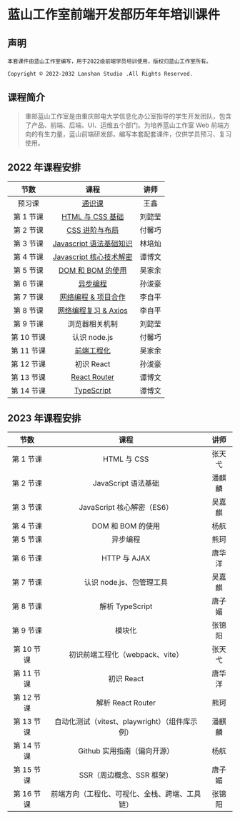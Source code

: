 # 蓝山工作室前端开发部历年年培训课件

## 声明

    本套课件由蓝山工作室编写，用于2022级前端学员培训使用，版权归蓝山工作室所有。

    Copyright © 2022-2032 Lanshan Studio .All Rights Reserved.

## 课程简介

> 重邮蓝山工作室是由重庆邮电大学信息化办公室指导的学生开发团队，包含了产品、前端、后端、UI、运维五个部门。为培养蓝山工作室 Web 前端方向的有生力量，蓝山前端研发部，编写本套配套课件，仅供学员预习、复习使用。

## 2022 年课程安排

|   节数   |          课程           |  讲师  |
| :------: | :---------------------: | :----: |
|  预习课  |         [通识课](https://github.com/LanshanTeam/Courseware-Backend-Go-2022/blob/main/class00-%E9%80%9A%E8%AF%86%E8%AF%BE/READNE.md)          |  王鑫  |
| 第 1 节课 |    [HTML 与 CSS 基础](https://www.yuque.com/u32354906/pcz2r8/muenuh?)     | 刘懿莹 |
| 第 2 节课 |     [CSS 进阶与布局](https://lanshanfrontend.yuque.com/org-wiki-lanshanfrontend-ie95ne/rfgp43/yna7wz)      | 付馨巧 |
| 第 3 节课 | [Javascript 语法基础知识](https://lanshanfrontend.yuque.com/org-wiki-lanshanfrontend-ie95ne/rfgp43/fpxkxcc96cf2q6df?#) | 林培灿 |
| 第 4 节课 | [Javascript 核心技术解密](https://lanshanteam.feishu.cn/docx/LtlcdZCjGoiSz7xqdCKcVIZcnCg) | 谭博文 |
| 第 5 节课 | [DOM 和 BOM 的使用](https://jxi4fut4kr.feishu.cn/docx/K9srdwuRcowbYbxqdDzczZkmnBf) | 吴家余 |
| 第 6 节课 | [异步编程](https://jxi4fut4kr.feishu.cn/docx/K9srdwuRcowbYbxqdDzczZkmnBf) | 孙浚豪 |
| 第 7 节课 | [网络编程 & 项目合作](https://lanshanteam.feishu.cn/docs/doccnqtaRCs3RZBfSh5Qmsczk9e) | 李自平 |
| 第 8 节课 | [网络编程复习 & Axios](https://lanshanteam.feishu.cn/docx/FUqGdnQdSoCrWexDbfLc4ubCnub) | 李自平 |
| 第 9 节课 | 浏览器相关机制 | 刘懿莹 |
| 第 10 节课 | 认识 node.js | 付馨巧 |
| 第 11 节课 | [前端工程化](https://lanshanteam.feishu.cn/docx/C4wvd7xyAo5xPNx1yYvcXcJZnYf) | 吴家余 |
| 第 12 节课 | 初识 React | 孙浚豪 |
| 第 13 节课 | [React Router](https://lanshanteam.feishu.cn/docx/RylOdvVSxof058xtRR9c0cCansd) | 谭博文 |
| 第 14 节课 | [TypeScript](https://lanshanteam.feishu.cn/docx/WOWadRdp8ohfAwx3HX6cdklanTf) | 谭博文 |

## 2023 年课程安排

|   节数   |          课程           |  讲师  |
| :------: | :---------------------: | :----: |
| 第 1 节课 | HTML 与 CSS | 张天弋 | 
| 第 2 节课 | JavaScript 语法基础 | 潘麒麟 |
| 第 3 节课 | JavaScript 核心解密（ES6） | 吴嘉麒 |
| 第 4 节课 | DOM 和 BOM 的使用 | 杨航 |
| 第 5 节课 | 异步编程 | 熊珂 | 
| 第 6 节课 | HTTP 与 AJAX | 唐华洋 |
| 第 7 节课 | 认识 node.js、包管理工具 | 吴嘉麒 |
| 第 8 节课 | 解析 TypeScript | 唐子媚| 
| 第 9 节课 | 模块化 | 张锦阳 |
| 第 10 节课 | 初识前端工程化（webpack、vite） | 张天弋 |
| 第 11 节课 | 初识 React | 唐华洋 | 
| 第 12 节课 | 解析 React Router | 熊珂 | 
| 第 13 节课 | 自动化测试（vitest、playwright）（组件库示例） | 潘麒麟 |
| 第 14 节课 | Github 实用指南（偏向开源） | 杨航 |
| 第 15 节课 | SSR（周边概念、SSR 框架） | 唐子媚 |
| 第 16 节课 | 前端方向（工程化、可视化、全栈、跨端、工具链） | 张锦阳 |
